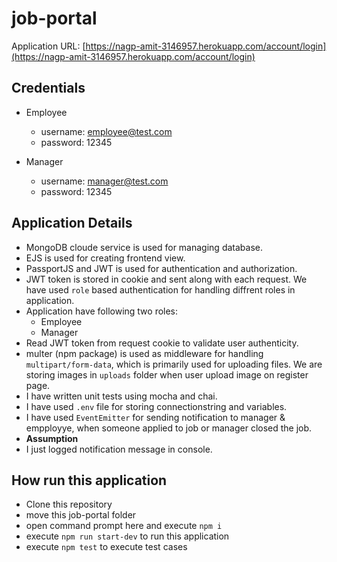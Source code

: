 # job-portal

Application URL: [https://nagp-amit-3146957.herokuapp.com/account/login](https://nagp-amit-3146957.herokuapp.com/account/login)

## Credentials
- Employee
  - username: employee@test.com  
  - password: 12345

- Manager
  - username: manager@test.com  
  - password: 12345
 
 ## Application Details
 - MongoDB cloude service is used for managing database.
 - EJS is used for creating frontend view.
 - PassportJS and JWT is used for authentication and authorization.
 - JWT token is stored in cookie and sent along with each request. We have used `role` based authentication for handling diffrent roles in application.
 - Application have following two roles:
    - Employee
    - Manager
 - Read JWT token from request cookie to validate user authenticity.
 - multer (npm package) is used as middleware for handling `multipart/form-data`, which is primarily used for uploading files. We are storing images in `uploads` folder when user upload image on register page.
 - I have written unit tests using mocha and chai.
 - I have used `.env` file for storing connectionstring and variables.
 - I have used `EventEmitter` for sending notification to manager & empployye, when someone applied to job or manager closed the job. 
 - **Assumption**
  - I just logged notification message in console.
 
 ## How run this application
 - Clone this repository
 - move this job-portal folder
 - open command prompt here and execute `npm i`
 - execute `npm run start-dev` to run this application
 - execute `npm test` to execute test cases
 
 
 

